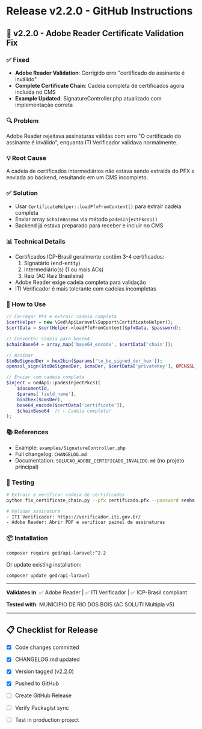 # Release v2.2.0 - GitHub Instructions

## 🔐 v2.2.0 - Adobe Reader Certificate Validation Fix

### ✅ Fixed
- **Adobe Reader Validation**: Corrigido erro "certificado do assinante é inválido"
- **Complete Certificate Chain**: Cadeia completa de certificados agora incluída no CMS
- **Example Updated**: SignatureController.php atualizado com implementação correta

### 🔍 Problem
Adobe Reader rejeitava assinaturas válidas com erro "O certificado do assinante é inválido", enquanto ITI Verificador validava normalmente.

### 💡 Root Cause
A cadeia de certificados intermediários não estava sendo extraída do PFX e enviada ao backend, resultando em um CMS incompleto.

### ✅ Solution
- Usar `CertificateHelper::loadPfxFromContent()` para extrair cadeia completa
- Enviar array `$chainBase64` via método `padesInjectPkcs1()`
- Backend já estava preparado para receber e incluir no CMS

### 📊 Technical Details
- Certificados ICP-Brasil geralmente contêm 3-4 certificados:
  1. Signatário (end-entity)
  2. Intermediário(s) (1 ou mais ACs)
  3. Raiz (AC Raiz Brasileira)
- Adobe Reader exige cadeia completa para validação
- ITI Verificador é mais tolerante com cadeias incompletas

### 🔧 How to Use

```php
// Carregar PFX e extrair cadeia completa
$certHelper = new \Ged\ApiLaravel\Support\CertificateHelper();
$certData = $certHelper->loadPfxFromContent($pfxData, $password);

// Converter cadeia para base64
$chainBase64 = array_map('base64_encode', $certData['chain']);

// Assinar
$toBeSignedDer = hex2bin($params['to_be_signed_der_hex']);
openssl_sign($toBeSignedDer, $cmsDer, $certData['privateKey'], OPENSSL_ALGO_SHA256);

// Enviar com cadeia completa
$inject = GedApi::padesInjectPkcs1(
    $documentId, 
    $params['field_name'], 
    bin2hex($cmsDer),
    base64_encode($certData['certificate']),
    $chainBase64  // ← Cadeia completa!
);
```

### 📚 References
- Example: `examples/SignatureController.php`
- Full changelog: `CHANGELOG.md`
- Documentation: `SOLUCAO_ADOBE_CERTIFICADO_INVALIDO.md` (no projeto principal)

### 🧪 Testing
```bash
# Extrair e verificar cadeia de certificados
python fix_certificate_chain.py --pfx certificado.pfx --password senha

# Validar assinatura
- ITI Verificador: https://verificador.iti.gov.br/
- Adobe Reader: Abrir PDF e verificar painel de assinaturas
```

### 📦 Installation

```bash
composer require ged/api-laravel:^2.2
```

Or update existing installation:

```bash
composer update ged/api-laravel
```

---

**Validates in**: ✅ Adobe Reader | ✅ ITI Verificador | ✅ ICP-Brasil compliant

**Tested with**: MUNICIPIO DE RIO DOS BOIS (AC SOLUTI Multipla v5)

---

## 📋 Checklist for Release

- [x] Code changes committed
- [x] CHANGELOG.md updated
- [x] Version tagged (v2.2.0)
- [x] Pushed to GitHub
- [ ] Create GitHub Release
- [ ] Verify Packagist sync
- [ ] Test in production project

